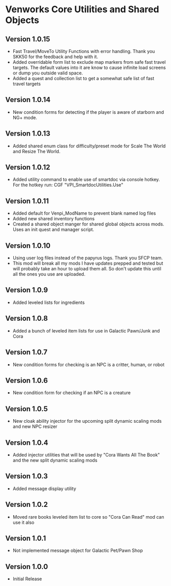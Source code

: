 # Venworks Core Utilities and Shared Objects

## Version 1.0.15
* Fast Travel/MoveTo Utility Functions with error handling. Thank you SKK50 for the feedback and help with it. 
* Added overridable form list to exclude map markers from safe fast travel targets. The default values into it are know to cause infinite load screens or dump you outside valid space.
* Added a quest and collection list to get a somewhat safe list of fast travel targets

## Version 1.0.14
* New condition forms for detecting if the player is aware of starborn and NG+ mode. 

## Version 1.0.13
* Added shared enum class for difficulty/preset mode for Scale The World and Resize The World.

## Version 1.0.12
* Added utility command to enable use of smartdoc via console hotkey. For the hotkey run: CGF "VPI_SmartdocUtilities.Use"

## Version 1.0.11
* Added default for Venpi_ModName to prevent blank named log files
* Added new shared inventory functions
* Created a shared object manger for shared global objects across mods. Uses an init quest and manager script. 

## Version 1.0.10
* Using user log files instead of the papyrus logs. Thank you SFCP team. 
* This mod will break all my mods I have updates prepped and tested but will probably take an hour to upload them all. So don't update this until all the ones you use are uploaded.

## Version 1.0.9
* Added leveled lists for ingredients

## Version 1.0.8
* Added a bunch of leveled item lists for use in Galactic Pawn/Junk and Cora

## Version 1.0.7
* New condition forms for checking is an NPC is a critter, human, or robot

## Version 1.0.6
* New condition form for checking if an NPC is a creature

## Version 1.0.5
* New cloak ability injector for the upcoming split dynamic scaling mods and new NPC resizer

## Version 1.0.4
* Added injector utilities that will be used by "Cora Wants All The Book" and the new split dynamic scaling mods

## Version 1.0.3
* Added message display utility

## Version 1.0.2
* Moved rare books leveled item list to core so "Cora Can Read" mod can use it also

## Version 1.0.1
* Not implemented message object for Galactic Pet/Pawn Shop

## Version 1.0.0
* Initial Release